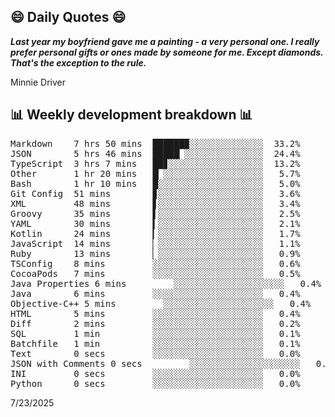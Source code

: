 ## 😄 Daily Quotes 😄

_**Last year my boyfriend gave me a painting - a very personal one. I really prefer personal gifts or ones made by someone for me. Except diamonds. That's the exception to the rule.**_

Minnie Driver



## 📊 Weekly development breakdown 📊

<pre>Markdown    7 hrs 50 mins  ██████▉░░░░░░░░░░░░░░  33.2%
JSON        5 hrs 46 mins  █████▏░░░░░░░░░░░░░░░  24.4%
TypeScript  3 hrs 7 mins   ██▊░░░░░░░░░░░░░░░░░░  13.2%
Other       1 hr 20 mins   █▏░░░░░░░░░░░░░░░░░░░   5.7%
Bash        1 hr 10 mins   █░░░░░░░░░░░░░░░░░░░░   5.0%
Git Config  51 mins        ▊░░░░░░░░░░░░░░░░░░░░   3.6%
XML         48 mins        ▋░░░░░░░░░░░░░░░░░░░░   3.4%
Groovy      35 mins        ▌░░░░░░░░░░░░░░░░░░░░   2.5%
YAML        30 mins        ▍░░░░░░░░░░░░░░░░░░░░   2.1%
Kotlin      24 mins        ▎░░░░░░░░░░░░░░░░░░░░   1.7%
JavaScript  14 mins        ▏░░░░░░░░░░░░░░░░░░░░   1.1%
Ruby        13 mins        ▏░░░░░░░░░░░░░░░░░░░░   0.9%
TSConfig    8 mins         ░░░░░░░░░░░░░░░░░░░░░   0.6%
CocoaPods   7 mins         ░░░░░░░░░░░░░░░░░░░░░   0.5%
Java Properties 6 mins         ░░░░░░░░░░░░░░░░░░░░░   0.4%
Java        6 mins         ░░░░░░░░░░░░░░░░░░░░░   0.4%
Objective-C++ 5 mins         ░░░░░░░░░░░░░░░░░░░░░   0.4%
HTML        5 mins         ░░░░░░░░░░░░░░░░░░░░░   0.4%
Diff        2 mins         ░░░░░░░░░░░░░░░░░░░░░   0.2%
SQL         1 min          ░░░░░░░░░░░░░░░░░░░░░   0.1%
Batchfile   1 min          ░░░░░░░░░░░░░░░░░░░░░   0.1%
Text        0 secs         ░░░░░░░░░░░░░░░░░░░░░   0.0%
JSON with Comments 0 secs         ░░░░░░░░░░░░░░░░░░░░░   0.0%
INI         0 secs         ░░░░░░░░░░░░░░░░░░░░░   0.0%
Python      0 secs         ░░░░░░░░░░░░░░░░░░░░░   0.0%</pre>

7/23/2025